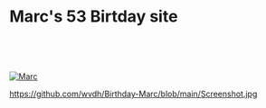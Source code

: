# Marc's 53 Birtday site
<br>


<p <img src="https://github.com/wvdh/Birthday-Marc/blob/main/Screenshot.jpg" style="max-width: 30%; display: inline-block;"></a>
</p>

<a href= "https://www.bettyblocks.com/" rel="nofollow"><img src="https://github.com/wvdh/Birthday-Marc/blob/main/Screenshot.jpg;" alt="Marc" width="300" height="250" style="max-width: 100%;"></a>


https://github.com/wvdh/Birthday-Marc/blob/main/Screenshot.jpg
